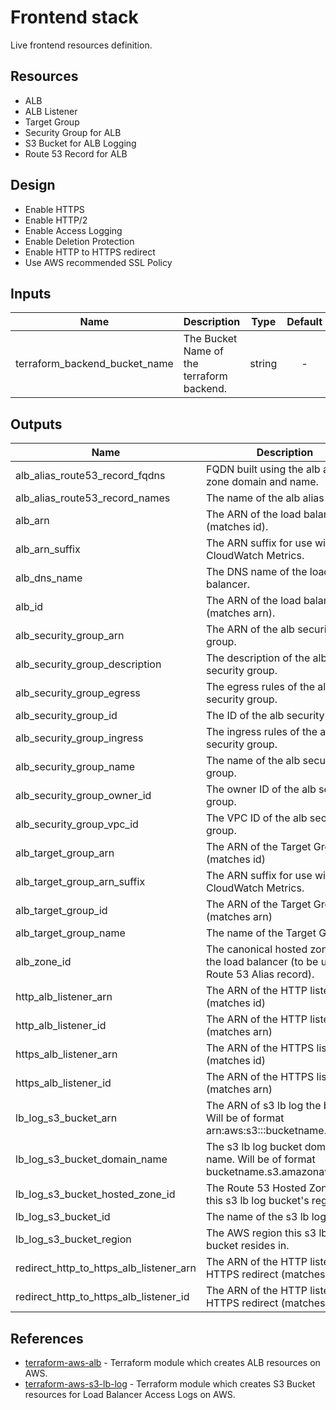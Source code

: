 # Frontend stack

Live frontend resources definition.

## Resources

- ALB
- ALB Listener
- Target Group
- Security Group for ALB
- S3 Bucket for ALB Logging
- Route 53 Record for ALB

## Design

- Enable HTTPS
- Enable HTTP/2
- Enable Access Logging
- Enable Deletion Protection
- Enable HTTP to HTTPS redirect
- Use AWS recommended SSL Policy

## Inputs

| Name                          | Description                               |  Type  | Default | Required |
| ----------------------------- | ----------------------------------------- | :----: | :-----: | :------: |
| terraform_backend_bucket_name | The Bucket Name of the terraform backend. | string |    -    |   yes    |

## Outputs

| Name                                    | Description                                                                                |
| --------------------------------------- | ------------------------------------------------------------------------------------------ |
| alb_alias_route53_record_fqdns          | FQDN built using the alb alias zone domain and name.                                       |
| alb_alias_route53_record_names          | The name of the alb alias record.                                                          |
| alb_arn                                 | The ARN of the load balancer (matches id).                                                 |
| alb_arn_suffix                          | The ARN suffix for use with CloudWatch Metrics.                                            |
| alb_dns_name                            | The DNS name of the load balancer.                                                         |
| alb_id                                  | The ARN of the load balancer (matches arn).                                                |
| alb_security_group_arn                  | The ARN of the alb security group.                                                         |
| alb_security_group_description          | The description of the alb security group.                                                 |
| alb_security_group_egress               | The egress rules of the alb security group.                                                |
| alb_security_group_id                   | The ID of the alb security group.                                                          |
| alb_security_group_ingress              | The ingress rules of the alb security group.                                               |
| alb_security_group_name                 | The name of the alb security group.                                                        |
| alb_security_group_owner_id             | The owner ID of the alb security group.                                                    |
| alb_security_group_vpc_id               | The VPC ID of the alb security group.                                                      |
| alb_target_group_arn                    | The ARN of the Target Group (matches id)                                                   |
| alb_target_group_arn_suffix             | The ARN suffix for use with CloudWatch Metrics.                                            |
| alb_target_group_id                     | The ARN of the Target Group (matches arn)                                                  |
| alb_target_group_name                   | The name of the Target Group.                                                              |
| alb_zone_id                             | The canonical hosted zone ID of the load balancer (to be used in a Route 53 Alias record). |
| http_alb_listener_arn                   | The ARN of the HTTP listener (matches id)                                                  |
| http_alb_listener_id                    | The ARN of the HTTP listener (matches arn)                                                 |
| https_alb_listener_arn                  | The ARN of the HTTPS listener (matches id)                                                 |
| https_alb_listener_id                   | The ARN of the HTTPS listener (matches arn)                                                |
| lb_log_s3_bucket_arn                    | The ARN of s3 lb log the bucket. Will be of format arn:aws:s3:::bucketname.                |
| lb_log_s3_bucket_domain_name            | The s3 lb log bucket domain name. Will be of format bucketname.s3.amazonaws.com.           |
| lb_log_s3_bucket_hosted_zone_id         | The Route 53 Hosted Zone ID for this s3 lb log bucket's region.                            |
| lb_log_s3_bucket_id                     | The name of the s3 lb log bucket.                                                          |
| lb_log_s3_bucket_region                 | The AWS region this s3 lb log bucket resides in.                                           |
| redirect_http_to_https_alb_listener_arn | The ARN of the HTTP listener of HTTPS redirect (matches id)                                |
| redirect_http_to_https_alb_listener_id  | The ARN of the HTTP listener of HTTPS redirect (matches arn)                               |

## References

- [terraform-aws-alb](https://github.com/tmknom/terraform-aws-alb) - Terraform module which creates ALB resources on AWS.
- [terraform-aws-s3-lb-log](https://github.com/tmknom/terraform-aws-s3-lb-log) - Terraform module which creates S3 Bucket resources for Load Balancer Access Logs on AWS.

